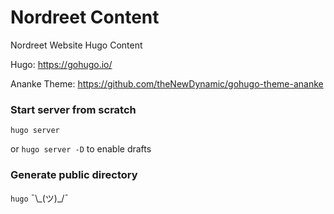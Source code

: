 # Nordreet Content

Nordreet Website Hugo Content

Hugo: https://gohugo.io/

Ananke Theme: https://github.com/theNewDynamic/gohugo-theme-ananke

### Start server from scratch

`hugo server`

or `hugo server -D` to enable drafts

### Generate public directory

`hugo`  ¯\\\_(ツ)\_/¯